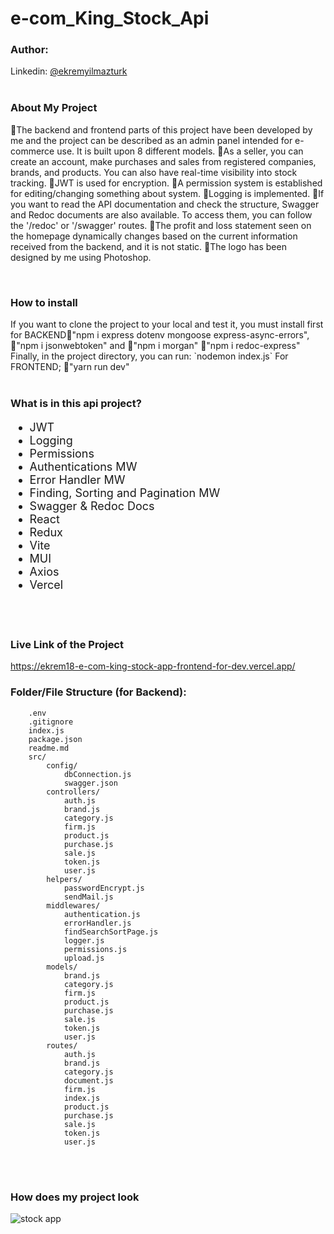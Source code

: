 # e-com_King_Stock_Api

### Author:
Linkedin: [@ekremyilmazturk](https://www.linkedin.com/in/ekrem-yilmazturk/)
<br>
<br>

<h3>About My Project</h3>
<p> 📌The backend and frontend parts of this project have been developed by me and the project can be described as an admin panel intended for e-commerce use. It is built upon 8 different models. 📌As a seller, you can create an account, make purchases and sales from registered companies, brands, and products. You can also have real-time visibility into stock tracking. 📌JWT is used for encryption.  📌A permission system is established for editing/changing something about system. 📌Logging is implemented. 📌If you want to read the API documentation and check the structure, Swagger and Redoc documents are also available. To access them, you can follow the '/redoc' or '/swagger' routes. 📌The profit and loss statement seen on the homepage dynamically changes based on the current information received from the backend, and it is not static. 📌The logo has been designed by me using Photoshop.  </p>
<br>

<h3>How to install</h3>
If you want to clone the project to your local and test it, you must install first for BACKEND📌"npm i express dotenv mongoose express-async-errors",  📌"npm i jsonwebtoken" and 📌"npm i morgan" 📌"npm i redoc-express"
Finally, in the project directory, you can run:  `nodemon index.js`
For FRONTEND; 📌"yarn run dev"
<br>
<br>

<h3>What is in this api project?</h3>
<ul style="font-size: 18px;">
  <li>JWT</li>
  <li>Logging</li>
  <li>Permissions</li>
  <li>Authentications MW</li>
  <li>Error Handler MW</li>
  <li>Finding, Sorting and Pagination MW</li>
  <li>Swagger & Redoc Docs</li>
  <li>React</li>
  <li>Redux</li>
  <li>Vite</li>
  <li>MUI</li>
  <li>Axios</li>
  <li>Vercel</li>
</ul>
<br>
<br>
<h3>Live Link of the Project</h3>

https://ekrem18-e-com-king-stock-app-frontend-for-dev.vercel.app/

### Folder/File Structure (for Backend):

```
    .env
    .gitignore
    index.js
    package.json
    readme.md
    src/
        config/
            dbConnection.js
            swagger.json
        controllers/
            auth.js
            brand.js
            category.js
            firm.js
            product.js
            purchase.js
            sale.js
            token.js
            user.js
        helpers/
            passwordEncrypt.js
            sendMail.js
        middlewares/
            authentication.js
            errorHandler.js
            findSearchSortPage.js
            logger.js
            permissions.js
            upload.js
        models/
            brand.js
            category.js
            firm.js
            product.js
            purchase.js
            sale.js
            token.js
            user.js
        routes/
            auth.js
            brand.js
            category.js
            document.js
            firm.js
            index.js
            product.js
            purchase.js
            sale.js
            token.js
            user.js
```

<br>
<br>
<h3>How does my project look</h3>

![stock app](https://github.com/ekrem18/ekrem18/assets/130497212/4de056dc-4f4f-40ff-82c7-27caa584725f)
